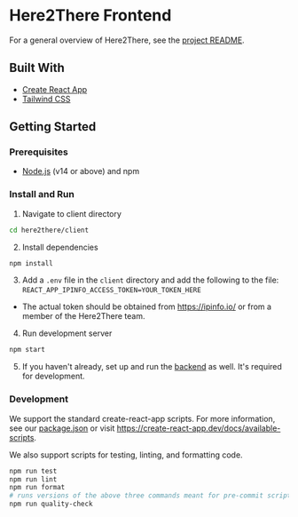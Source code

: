 # Here2There Frontend

For a general overview of Here2There, see the [project README](../README.md).

## Built With

- [Create React App](https://create-react-app.dev/)
- [Tailwind CSS](https://tailwindcss.com/)

## Getting Started

### Prerequisites

- [Node.js](https://nodejs.org) (v14 or above) and npm

### Install and Run

1. Navigate to client directory

```sh
cd here2there/client
```

2. Install dependencies

```sh
npm install
```

3. Add a `.env` file in the `client` directory and add the following to the file: `REACT_APP_IPINFO_ACCESS_TOKEN=YOUR_TOKEN_HERE`

- The actual token should be obtained from https://ipinfo.io/ or from a member of the Here2There team.

4. Run development server

```sh
npm start
```

5. If you haven't already, set up and run the [backend](../server/README.md) as well. It's required for development.

<!-- USAGE EXAMPLES -->

### Development

We support the standard create-react-app scripts. For more information, see our [package.json](./package.json) or visit https://create-react-app.dev/docs/available-scripts.

We also support scripts for testing, linting, and formatting code.

```sh
npm run test
npm run lint
npm run format
# runs versions of the above three commands meant for pre-commit scripts and CI pipelines
npm run quality-check
```
